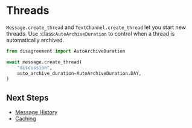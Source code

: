 # Threads

`Message.create_thread` and `TextChannel.create_thread` let you start new threads.
Use :class:`AutoArchiveDuration` to control when a thread is automatically archived.

```python
from disagreement import AutoArchiveDuration

await message.create_thread(
    "discussion",
    auto_archive_duration=AutoArchiveDuration.DAY,
)
```

## Next Steps

- [Message History](message_history.md)
- [Caching](caching.md)
